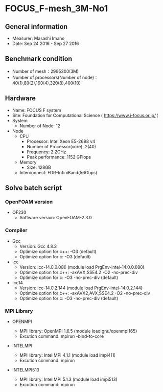 # FOCUS_F-mesh_3M-No1

## General information

* Measurer:  Masashi Imano
* Date: Sep 24 2016 - Sep 27 2016

## Benchmark condition

* Number of mesh：2995200(3M)
* Number of processors(Number of node)：40(1),80(2),160(4),320(8),400(10)

## Hardware

* Name: FOCUS F system
* Site: Foundation for Computational Science ( https://www.j-focus.or.jp/ )
* System
  * Number of Node: 12
* Node
  * CPU
    * Processor: Intel Xeon E5-2698 v4
    * Number of Processor(core): 2(40)
    * Frequency: 2.2GHz
    * Peak performance: 1152 GFlops
  * Memory
    * Size: 128GB
  * Interconnect: FDR-InfiniBand(56Gbps)

## Solve batch script

### OpenFOAM version

* OF230
  * Software version: OpenFOAM-2.3.0

### Compiler

* Gcc
  * Version: Gcc 4.8.3
  * Optimize option for c++: -O3 (default)
  * Optimize option for c: -O3 (default)
* Icc
  * Version: Icc-14.0.0.080 (module load PrgEnv-intel-14.0.0.080)
  * Optimize option for c++: -axAVX,SSE4.2 -O2 -no-prec-div
  * Optimize option for c: -O3 -no-prec-div (default)
* Icc14
  * Version: Icc-14.0.2.144 (module load PrgEnv-intel-14.0.2.144)
  * Optimize option for c++: -axAVX2,AVX,SSE4.2 -O2 -no-prec-div
  * Optimize option for c: -O3 -no-prec-div (default)

### MPI Library 

* OPENMPI
  * MPI library: OpenMPI 1.6.5 (module load gnu/openmpi165)
  * Excution command: mpirun -bind-to-core
* INTELMPI
  * MPI library: Intel MPI 4.1.1 (module load impi411)
  * Excution command: mpirun

* INTELMPI513
  * MPI library: Intel MPI 5.1.3 (module load impi513)
  * Excution command: mpirun
